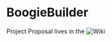 # BoogieBuilder
Project Proposal lives in the ![Wiki](https://github.com/joedspin/BoogieBuilder/wiki)